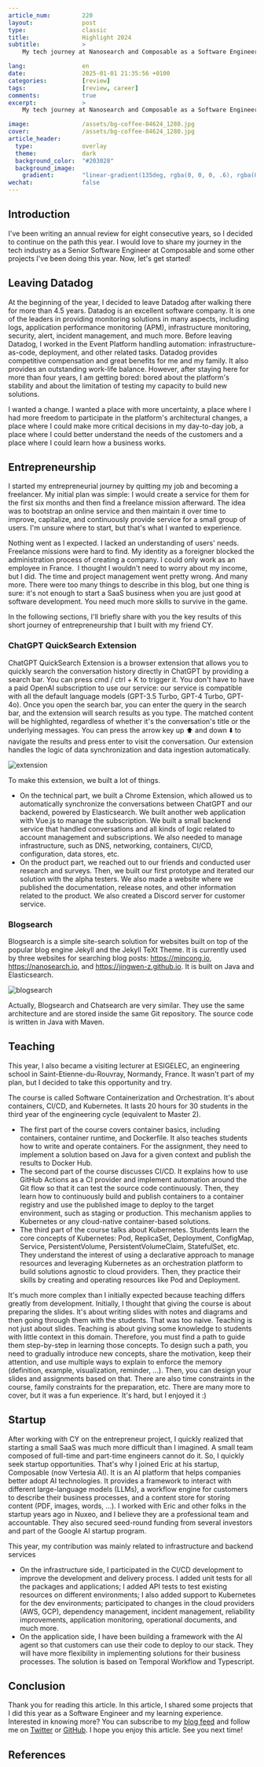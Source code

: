 ```yaml
---
article_num:         220
layout:              post
type:                classic
title:               Highlight 2024
subtitle:            >
    My tech journey at Nanosearch and Composable as a Software Engineer and some side projects in my free time.

lang:                en
date:                2025-01-01 21:35:56 +0100
categories:          [review]
tags:                [review, career]
comments:            true
excerpt:             >
    My tech journey at Nanosearch and Composable as a Software Engineer and some side projects in my free time.

image:               /assets/bg-coffee-84624_1280.jpg
cover:               /assets/bg-coffee-84624_1280.jpg
article_header:
  type:              overlay
  theme:             dark
  background_color:  "#203028"
  background_image:
    gradient:        "linear-gradient(135deg, rgba(0, 0, 0, .6), rgba(0, 0, 0, .4))"
wechat:              false
---
```


## Introduction

I've been writing an annual review for eight consecutive years, so I decided to continue on the path this year. I would love to share my journey in the tech industry as a Senior Software Engineer at Composable and some other projects I've been doing this year. Now, let's get started!

## Leaving Datadog

At the beginning of the year, I decided to leave Datadog after walking there for more than 4.5 years. Datadog is an excellent software company. It is one of the leaders in providing monitoring solutions in many aspects, including logs, application performance monitoring (APM), infrastructure monitoring, security, alert, incident management, and much more. Before leaving Datadog, I worked in the Event Platform handling automation: infrastructure-as-code, deployment, and other related tasks. Datadog provides competitive compensation and great benefits for me and my family. It also provides an outstanding work-life balance. However, after staying here for more than four years, I am getting bored: bored about the platform's stability and about the limitation of testing my capacity to build new solutions.

I wanted a change. I wanted a place with more uncertainty, a place where I had more freedom to participate in the platform's architectural changes, a place where I could make more critical decisions in my day-to-day job, a place where I could better understand the needs of the customers and a place where I could learn how a business works.

## Entrepreneurship

I started my entrepreneurial journey by quitting my job and becoming a freelancer. My initial plan was simple: I would create a service for them for the first six months and then find a freelance mission afterward. The idea was to bootstrap an online service and then maintain it over time to improve, capitalize, and continuously provide service for a small group of users. I'm unsure where to start, but that's what I wanted to experience.

Nothing went as I expected. I lacked an understanding of users' needs. Freelance missions were hard to find. My identity as a foreigner blocked the administration process of creating a company. I could only work as an employee in France.  I thought I wouldn't need to worry about my income, but I did. The time and project management went pretty wrong. And many more. There were too many things to describe in this blog, but one thing is sure: it's not enough to start a SaaS business when you are just good at software development. You need much more skills to survive in the game.

In the following sections, I'll briefly share with you the key results of this short journey of entrepreneurship that I built with my friend CY.

### ChatGPT QuickSearch Extension

ChatGPT QuickSearch Extension is a browser extension that allows you to quickly search the conversation history directly in ChatGPT by providing a search bar. You can press cmd / ctrl + K to trigger it. You don't have to have a paid OpenAI subscription to use our service: our service is compatible with all the default language models (GPT-3.5 Turbo, GPT-4 Turbo, GPT-4o). Once you open the search bar, you can enter the query in the search bar, and the extension will search results as you type. The matched content will be highlighted, regardless of whether it's the conversation's title or the underlying messages. You can press the arrow key up ⬆️ and down ⬇️ to navigate the results and press enter to visit the conversation. Our extension handles the logic of data synchronization and data ingestion automatically.

![extension](assets/2024-04-24-search-bar-results.png)

To make this extension, we built a lot of things.
* On the technical part, we built a Chrome Extension, which allowed us to automatically synchronize the conversations between ChatGPT and our backend, powered by Elasticsearch. We built another web application with Vue.js to manage the subscription. We built a small backend service that handled conversations and all kinds of logic related to account management and subscriptions. We also needed to manage infrastructure, such as DNS, networking, containers, CI/CD, configuration, data stores, etc.
* On the product part, we reached out to our friends and conducted user research and surveys. Then, we built our first prototype and iterated our solution with the alpha testers. We also made a website where we published the documentation, release notes, and other information related to the product. We also created a Discord server for customer service.

### Blogsearch

Blogsearch is a simple site-search solution for websites built on top of the popular blog engine Jekyll and the Jekyll TeXt Theme. It is currently used by three websites for searching blog posts: https://mincong.io, https://nanosearch.io, and https://jingwen-z.github.io. It is built on Java and Elasticsearch.

![blogsearch](assets/2024-08-15-blogsearch-demo.png)

Actually, Blogsearch and Chatsearch are very similar. They use the same architecture and are stored inside the same Git repository. The source code is written in Java with Maven.

## Teaching

This year, I also became a visiting lecturer at ESIGELEC, an engineering school in Saint-Etienne-du-Rouvray, Normandy, France. It wasn't part of my plan, but I decided to take this opportunity and try.

The course is called Software Containerization and Orchestration. It's about containers, CI/CD, and Kubernetes. It lasts 20 hours for 30 students in the third year of the engineering cycle (equivalent to Master 2).

* The first part of the course covers container basics, including containers, container runtime, and Dockerfile. It also teaches students how to write and operate containers. For the assignment, they need to implement a solution based on Java for a given context and publish the results to Docker Hub.
* The second part of the course discusses CI/CD. It explains how to use GitHub Actions as a CI provider and implement automation around the Git flow so that it can test the source code continuously. Then, they learn how to continuously build and publish containers to a container registry and use the published image to deploy to the target environment, such as staging or production. This mechanism applies to Kubernetes or any cloud-native container-based solutions.
* The third part of the course talks about Kubernetes. Students learn the core concepts of Kubernetes: Pod, ReplicaSet, Deployment, ConfigMap, Service, PersistentVolume, PersistentVolumeClaim, StatefulSet, etc. They understand the interest of using a declarative approach to manage resources and leveraging Kubernetes as an orchestration platform to build solutions agnostic to cloud providers. Then, they practice their skills by creating and operating resources like Pod and Deployment.

It's much more complex than I initially expected because teaching differs greatly from development. Initially, I thought that giving the course is about preparing the slides. It's about writing slides with notes and diagrams and then going through them with the students. That was too naive. Teaching is not just about slides. Teaching is about giving some knowledge to students with little context in this domain. Therefore, you must find a path to guide them step-by-step in learning those concepts. To design such a path, you need to gradually introduce new concepts, share the motivation, keep their attention, and use multiple ways to explain to enforce the memory (definition, example, visualization, reminder, …). Then, you can design your slides and assignments based on that. There are also time constraints in the course, family constraints for the preparation, etc. There are many more to cover, but it was a fun experience. It's hard, but I enjoyed it :)

## Startup

After working with CY on the entrepreneur project, I quickly realized that starting a small SaaS was much more difficult than I imagined. A small team composed of full-time and part-time engineers cannot do it. So, I quickly seek startup opportunities. That's why I joined Eric at his startup, Composable (now Vertesia AI). It is an AI platform that helps companies better adopt AI technologies. It provides a framework to interact with different large-language models (LLMs), a workflow engine for customers to describe their business processes, and a content store for storing content (PDF, images, words, …). I worked with Eric and other folks in the startup years ago in Nuxeo, and I believe they are a professional team and accountable. They also secured seed-round funding from several investors and part of the Google AI startup program.

This year, my contribution was mainly related to infrastructure and backend services
* On the infrastructure side, I participated in the CI/CD development to improve the development and delivery process. I added unit tests for all the packages and applications; I added API tests to test existing resources on different environments; I also added support to Kubernetes for the dev environments; participated to changes in the cloud providers (AWS, GCP), dependency management, incident management, reliability improvements, application monitoring, operational documents, and much more.
* On the application side, I have been building a framework with the AI agent so that customers can use their code to deploy to our stack. They will have more flexibility in implementing solutions for their business processes. The solution is based on Temporal Workflow and Typescript.

## Conclusion

Thank you for reading this article. In this article, I shared some projects that I did this year as a Software Engineer and my learning experience. Interested in knowing more? You can subscribe to my [blog feed](/feed.xml) and follow me on [Twitter](https://twitter.com/mincong_h) or [GitHub](https://github.com/mincong-h/). I hope you enjoy this article. See you next time!

## References

